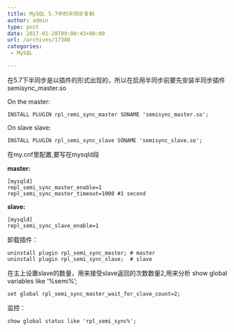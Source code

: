 ```yaml
---
title: MySQL 5.7中的半同步复制
author: admin
type: post
date: 2017-01-28T09:00:43+00:00
url: /archives/17388
categories:
 - MySQL

---
```

在5.7下半同步是以插件的形式出现的，所以在启用半同步前要先安装半同步插件 semisync_master.so

On the master:

```
INSTALL PLUGIN rpl_remi_sync_master SONAME 'semisync_master.so';
```

On slave slave:

```
INSTALL PLUGIN rpl_semi_sync_slave SONAME 'semisync_slave.so';
```

在my.cnf里配置,要写在mysqld段

**master:**

```
[mysqld]
repl_semi_sync_master_enable=1
repl_semi_sync_master_timeout=1000 #1 second

```

**slave:**

```
[mysqld]
repl_semi_sync_slave_enable=1

```

卸载插件：

```
uninstall plugin rpl_semi_sync_master; # master
uninstall plugin rpl_semi_sync_slave;  # slave

```

在主上设置slave的数量，用来接受slave返回的次数数量2,用来分析 show global variables like ‘%semi%’;

```
set global rpl_semi_sync_master_wait_for_slave_count=2;
```

监控：

```
show global status like 'rpl_semi_sync%';
```